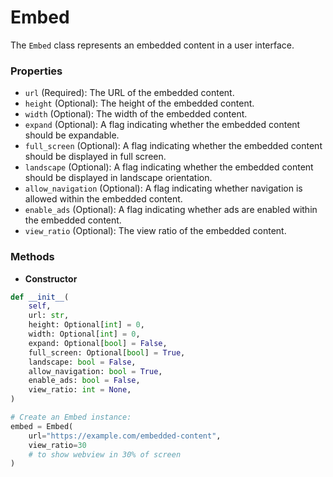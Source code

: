 # Embed

The `Embed` class represents an embedded content in a user interface.

### Properties

- `url` (Required): The URL of the embedded content.
- `height` (Optional): The height of the embedded content.
- `width` (Optional): The width of the embedded content.
- `expand` (Optional): A flag indicating whether the embedded content should be expandable.
- `full_screen` (Optional): A flag indicating whether the embedded content should be displayed in full screen.
- `landscape` (Optional): A flag indicating whether the embedded content should be displayed in landscape orientation.
- `allow_navigation` (Optional): A flag indicating whether navigation is allowed within the embedded content.
- `enable_ads` (Optional): A flag indicating whether ads are enabled within the embedded content.
- `view_ratio` (Optional): The view ratio of the embedded content.

### Methods

- **Constructor**

```python
def __init__(
    self,
    url: str,
    height: Optional[int] = 0,
    width: Optional[int] = 0,
    expand: Optional[bool] = False,
    full_screen: Optional[bool] = True,
    landscape: bool = False,
    allow_navigation: bool = True,
    enable_ads: bool = False,
    view_ratio: int = None,
)
```


```python
# Create an Embed instance:
embed = Embed(
    url="https://example.com/embedded-content",
    view_ratio=30
    # to show webview in 30% of screen
)
```